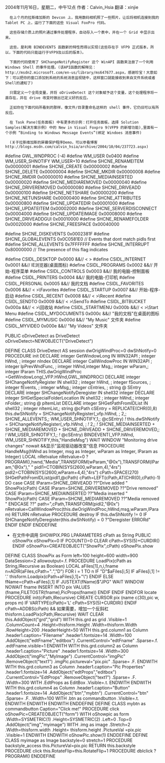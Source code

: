 2004年11月16日，星期二，中午12点
作者：Calvin_Hsia
翻译：xinjie

      在上个月的拉斯维加斯的 Devcon 上，我用数码相机照了一些照片，让后将相机连接到我的 Tablet PC 上，运行了下面的这些 Visual FoxPro 代码。

      这些存储介质上的照片通过事件处理程序，自动存入一个表中，并在一个 Grid 中显示出来。

      这些，是利用 BINDEVENTS 函数新的特性而得以实现(这些存在于 VFP9 正式版本，所以，下面的代码只能运行于VFP9及以后的版本)。
 
      下面的代码使用了 SHChangeNotifyRegister 这个 WinAPI 函数来注册了一个利用 Windows Shell 的事件处理。(该API函数的解释见：http://msdn2.microsoft.com/en-us/library/ms647677.aspx，感谢珍宝！大意如下：可以把你的窗口添加到系统的系统消息监视链中，这样窗口就能接收到来自文件系统或者Shell的通知了)
 
      只需定义一个全局变量，并将 oDriveDetect 这个对象赋予这个变量，这个处理程序将一直存在，并在 drive 改变时做出已定义好的反应。
 
      正如你在下面代码所看到的那样，像文件/目录重命名这样的 shell 事件，它仍旧可以有所反应。
 
      在 Task Pane(任务面板) 中有更多的示例：打开任务面板，选择 Solution Samples(解决方案示例) 中的 New in Visual Foxpro 9(VFP9 的新增功能),里面有一个示例 “Binding to Windows Message Events”(绑定 Windoes 消息事件)
 
      (关于拉斯维加斯的屏幕保护程序Demo，可以参看博客 http://blogs.msdn.com/calvin_hsia/archive/2004/10/04/237723.aspx)
 
#define GWL_WNDPROC         (-4)
#define WM_USER                         0x0400
#define WM_USER_SHNOTIFY            WM_USER+10
#define SHCNE_RENAMEITEM          0x00000001
#define SHCNE_CREATE              0x00000002
#define SHCNE_DELETE              0x00000004
#define SHCNE_MKDIR               0x00000008
#define SHCNE_RMDIR               0x00000010
#define SHCNE_MEDIAINSERTED       0x00000020
#define SHCNE_MEDIAREMOVED        0x00000040
#define SHCNE_DRIVEREMOVED        0x00000080
#define SHCNE_DRIVEADD            0x00000100
#define SHCNE_NETSHARE            0x00000200
#define SHCNE_NETUNSHARE          0x00000400
#define SHCNE_ATTRIBUTES          0x00000800
#define SHCNE_UPDATEDIR           0x00001000
#define SHCNE_UPDATEITEM          0x00002000
#define SHCNE_SERVERDISCONNECT    0x00004000
#define SHCNE_UPDATEIMAGE         0x00008000
#define SHCNE_DRIVEADDGUI         0x00010000
#define SHCNE_RENAMEFOLDER        0x00020000
#define SHCNE_FREESPACE           0x00040000

#define SHCNE_DISKEVENTS          0x0002381F
#define SHCNE_GLOBALEVENTS        0x0C0581E0 // Events that dont match pidls first
#define SHCNE_ALLEVENTS           0x7FFFFFFF
#define SHCNE_INTERRUPT           0x80000000 // The presence of this flag indicates

#define CSIDL_DESKTOP                   0x0000        &&// < >
#define CSIDL_INTERNET                  0x0001        &&// IE浏览器(桌面图标)
#define CSIDL_PROGRAMS                  0x0002        &&// 开始-程序菜单
#define CSIDL_CONTROLS                  0x0003        &&// 我的电脑-控制面板
#define CSIDL_PRINTERS                  0x0004        &&// 我的电脑-打印机
#define CSIDL_PERSONAL                  0x0005        &&// 我的文档
#define CSIDL_FAVORITES                 0x0006        &&// < >\Favorites
#define CSIDL_STARTUP                   0x0007        &&// 开始-程序-启动
#define CSIDL_RECENT                    0x0008        &&// < >\Recent
#define CSIDL_SENDTO                    0x0009        &&// < >\SendTo
#define CSIDL_BITBUCKET                 0x000a        &&// < >\回收站
#define CSIDL_STARTMENU                 0x000b        &&// < >\Start Menu
#define CSIDL_MYDOCUMENTS               0x000c        &&// "我的文档"在桌面的图标
#define CSIDL_MYMUSIC                   0x000d        &&// "My Music" 文件夹
#define CSIDL_MYVIDEO                   0x000e        &&// "My Videos" 文件夹

PUBLIC oDriveDetect as DriveDetect 
oDriveDetect=NEWOBJECT("DriveDetect")

DEFINE CLASS DriveDetect AS session
      dwOrigWindProc=0
      dwShNotify=0
      PROCEDURE init
            DECLARE integer GetWindowLong IN WIN32API ;
                  integer hWnd, ;
                  integer nIndex
            DECLARE integer CallWindowProc IN WIN32API ;
                  integer lpPrevWndFunc, ;
                  integer hWnd,integer Msg,;
                  integer wParam,;
                  integer lParam
            THIS.dwOrigWindProc =GetWindowLong(_VFP.HWnd,GWL_WNDPROC)
            DECLARE integer SHChangeNotifyRegister IN shell32 ;
                  integer hWnd, ;
                  integer fSources, ;
                  integer fEvents, ;
                  integer wMsg,;
                  integer cEntries, ;
                  string @ SEntry 
            DECLARE integer SHChangeNotifyDeregister IN shell32 integer
            DECLARE integer SHGetSpecialFolderLocation  IN shell32 ;
                  integer hWnd,;
                  integer nFolder,;
                  string @ pItemList
            DECLARE integer SHGetPathFromIDList IN shell32 ;
                  integer nItemList,;
                  string @cPath
            cSEntry = REPLICATE(CHR(0),8)
            this.dwShNotify = SHChangeNotifyRegister(_vfp.hWnd, ;
                  2,;
                  SHCNE_ALLEVENTS,;
                  WM_USER_SHNOTIFY,1,;
                  @cSEntry)
*!*               this.dwShNotify = SHChangeNotifyRegister(_vfp.hWnd, ;
*!*                     2,;
*!*                     SHCNE_MEDIAINSERTED + SHCNE_MEDIAREMOVED + SHCNE_DRIVEADD + SHCNE_DRIVEREMOVED,;
*!*                     WM_USER_SHNOTIFY,1,;
*!*                     @cSEntry)
            BINDEVENT(_VFP.hWnd, WM_USER_SHNOTIFY,this,"HandleMsg")
            WAIT WINDOW "Monitoring drive changes" nowait &&显示"监视驱动器改变"信息
      PROCEDURE HandleMsg(hWnd as Integer, msg as Integer, wParam as Integer, lParam as Integer)
            LOCAL nRetvalue
            nRetvalue=0
            ?PROGRAM(),hwnd,"Media",TRANSFORM(wParam,"@0x"),TRANSFORM(lParam,"@0x")," "
            pidl1=CTOBIN(SYS(2600,wParam,4),"4rs")
            pidl2=CTOBIN(SYS(2600,wParam+4,4),"4rs")
            cPath=SPACE(270)
            SHGetPathFromIDList(pidl1,@cPath)
            cPath=LEFT(cPath,AT(CHR(0),cPath)-1)
            DO case
            CASE lParam=SHCNE_DRIVEADD
                  ??"Drive added "
                  ShowPix(cPath)
            CASE lParam=SHCNE_DRIVEREMOVED
                  ??"Drive removed" 
            CASE lParam=SHCNE_MEDIAINSERTED
                  ??"Media inserted "
                  ShowPix(cPath)
            CASE lParam=SHCNE_MEDIAREMOVED
                  ??"Media removed "
            ENDCASE 
            ??" path=",cPath,TRANSFORM(pidl2,"@0x")
            nRetvalue=CallWindowProc(this.dwOrigWindProc,hWnd,msg,wParam,lParam)
            RETURN nRetvalue
      PROCEDURE destroy
            IF this.dwShNotify != 0
                  IF SHChangeNotifyDeregister(this.dwShNotify) = 0
                        ?"Deregister ERRORd"
                  ENDIF 
            ENDIF 
ENDDEFINE



* 在文件中调用 SHOWPIX.PRG
LPARAMETERS cPath as String
PUBLIC oShowPix
oShowPix=0
IF PCOUNT()=0
      CLEAR
      cPath=SYS(5)+CURDIR()
ENDIF
oShowPix=CREATEOBJECT("ShowPix",cPath)
oShowPix.show

DEFINE CLASS ShowPix as Form
      left=100
      height=600
      width=900
      DataSession=2
      allowoutput=.f.
      PROCEDURE LoadPix(cPath as String,lRecursive as Boolean)
            LOCAL aFiles[1],n,i,fname
            n=ADIR(aFiles,cPath+"*.*","D")
            FOR i = 1 TO n
                  IF "D"$aFiles[i,5]
                        IF aFiles[i,1] != '.'
                              thisform.Loadpix(cPath+aFiles[i,1]+"\")
                        ENDIF 
                  ELSE
                        fName=cPath+aFiles[i,1]
                        IF JUSTEXT(fName)$"JPG"
                              WAIT WINDOW NOWAIT fname
                              INSERT INTO pix VALUES (fname,FILETOSTR(fname),PicProps(fname))
                        ENDIF 
                  ENDIF
            ENDFOR
            locate
      PROCEDURE init(cPath,lRecursive)
            CREATE CURSOR pix (name c(30),pic w, props m)
            IF VARTYPE(cPath)='L'
                  cPath=SYS(5)+CURDIR()
            ENDIF
            cPath=ADDBS(cPath)      && 如果需要，增加一个反斜杠
            thisform.LoadPix(cPath,lRecursive)
            WAIT CLEAR 
            this.AddObject("grd","grid")
            WITH this.grd as grid
                  .Visible=1
                  .ColumnCount=4
                  .Height=thisform.Height
                  .Width=thisform.Width
                  .RowHeight=200
                  .HeaderHeight=50
                  WITH this.grd.column1 as Column
                        .header1.caption="Filename"
                        .header1.fontsize=14
                        .Width=100
                        .AddObject("edtFname","editbox")
                        .CurrentControl="edtFname"
                        .Sparse=.f.
                        .edtFname.visible=1
                  ENDWITH
                  WITH this.grd.column2 as Column
                        .header1.caption="Picture"
                        .header1.fontsize=14
                        .Width=300
                        .AddObject("imgPic","MyImage")
                        .CurrentControl="imgPic"
                        .RemoveObject("text1")
                        .imgPic.pictureval="pix.pic"
                        .Sparse= .F.
                  ENDWITH
                  WITH this.grd.column3 as Column
                        .header1.caption="Pic Properties"
                        .header1.fontsize=14
                        .AddObject("edtProps","editbox")
                        .CurrentControl="EdtProps"
                        .RemoveObject("text1")
                        .Sparse= .F.
                        .Width=300
                        WITH .EdtProps as EditBox
                              .Visible=.t.
                        ENDWITH 
                  ENDWITH
                  WITH this.grd.column4 as Column
                        .header1.caption="Button"
                        .header1.fontsize=14
                        .AddObject("btn","mybtn")
                        .CurrentControl="btn"
                        .Sparse= .F.
                        .Width=100
                        WITH .btn as commandbutton
                              .Visible=.t.
                        ENDWITH 
                  ENDWITH
            ENDWITH
ENDDEFINE
DEFINE CLASS mybtn as commandbutton
      Caption="Click me!"
      PROCEDURE click
            oShowPic=CREATEOBJECT("form")
            WITH oShowpic as form
                  .Width=SYSMETRIC(1)
                  .Height=SYSMETRIC(2)
                  .Left=0
                  .Top=0
                  .AddObject("img","myimage")
                  WITH .img as image
                        .Stretch=2
                        .Width=thisform.width
                        .Height= thisform.height
                        .PictureVal =pix.pic
                        .Visible=1
                  ENDWITH
            ENDWITH
            oShowPic.show(1)
ENDDEFINE
DEFINE CLASS myimage as Image
      backstyle=0
      stretch=1
      PROCEDURE backstyle_access
            this.PictureVal=pix.pic
            RETURN this.backstyle
      PROCEDURE click
            this.RotateFlip=this.RotateFlip+1
      PROCEDURE dblclick
            ?PROGRAM()
ENDDEFINE
